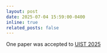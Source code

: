 ```yaml
---
layout: post
date: 2025-07-04 15:59:00-0400
inline: true
related_posts: false
---
```


One paper was accepted to [UIST 2025](https://uist.acm.org/2025/)
